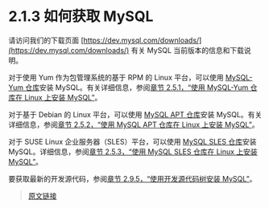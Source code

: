 # 2.1.3 如何获取 MySQL

请访问我们的下载页面 [https://dev.mysql.com/downloads/](https://dev.mysql.com/downloads/) 有关 MySQL 当前版本的信息和下载说明。

对于使用 Yum 作为包管理系统的基于 RPM 的 Linux 平台，可以使用 [MySQL-Yum 仓库](https://dev.mysql.com/downloads/repo/yum/)安装 MySQL。有关详细信息，参阅[章节 2.5.1，“使用 MySQL-Yum 仓库在 Linux 上安装 MySQL”](/2/2.5/2.5.1/linux-installation-yum-repo)。

对于基于 Debian 的 Linux 平台，可以使用 [MySQL APT 仓库](https://dev.mysql.com/downloads/repo/apt/)安装 MySQL。有关详细信息，参阅[章节 2.5.2，“使用 MySQL APT 仓库在 Linux 上安装 MySQL”](/2/2.5/2.5.2/linux-installation-apt-repo)。

对于 SUSE Linux 企业服务器（SLES）平台，可以使用 [MySQL SLES 仓库](https://dev.mysql.com/downloads/repo/suse/)安装 MySQL。详细信息，参阅[章节 2.5.3，“使用 MySQL SLES 仓库在 Linux 上安装 MySQL”](/2/2.5/2.5.3/linux-installation-sles-repo)。

要获取最新的开发源代码，参阅[章节 2.9.5，“使用开发源代码树安装 MySQL”](/2/2.9/2.9.5/installing-development-tree)。

> [原文链接](https://dev.mysql.com/doc/refman/8.0/en/getting-mysql.html)
